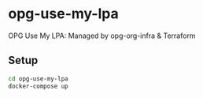 # opg-use-my-lpa
OPG Use My LPA: Managed by opg-org-infra &amp; Terraform

## Setup

```bash
cd opg-use-my-lpa
docker-compose up
```
